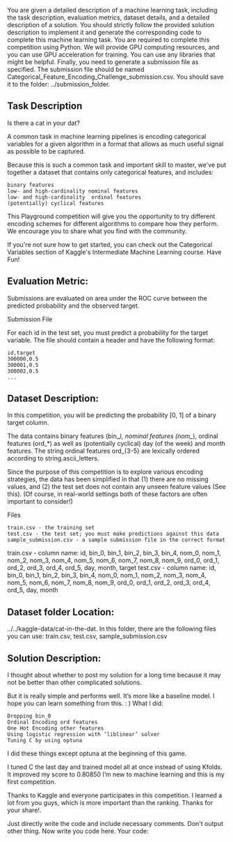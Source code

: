 You are given a detailed description of a machine learning task, including the task description, evaluation metrics, dataset details, and a detailed description of a solution.
You should strictly follow the provided solution description to implement it and generate the corresponding code to complete this machine learning task.
You are required to complete this competition using Python. We will provide GPU computing resources, and you can use GPU acceleration for training.
You can use any libraries that might be helpful.
Finally, you need to generate a submission file as specified. The submission file should be named Categorical_Feature_Encoding_Challenge_submission.csv. You should save it to the folder: ../submission_folder.

## Task Description
Is there a cat in your dat?

A common task in machine learning pipelines is encoding categorical variables for a given algorithm in a format that allows as much useful signal as possible to be captured.

Because this is such a common task and important skill to master, we've put together a dataset that contains only categorical features, and includes:

    binary features
    low- and high-cardinality nominal features
    low- and high-cardinality  ordinal features
    (potentially) cyclical features

This Playground competition will give you the opportunity to try different encoding schemes for different algorithms to compare how they perform. We encourage you to share what you find with the community.

If you're not sure how to get started, you can check out the Categorical Variables  section of Kaggle's Intermediate Machine Learning course.
Have Fun!

##  Evaluation Metric:
Submissions are evaluated on area under the ROC curve between the predicted probability and the observed target.

Submission File

For each id in the test set, you must predict a probability for the target variable. The file should contain a header and have the following format:

    id,target
    300000,0.5
    300001,0.5
    300002,0.5
    ...


##  Dataset Description:
In this competition, you will be predicting the probability [0, 1] of a binary target column.

The data contains binary features (bin_*), nominal features (nom_*), ordinal features (ord_*) as well as (potentially cyclical) day (of the week) and month features. The string ordinal features ord_{3-5} are lexically ordered according to string.ascii_letters.

Since the purpose of this competition is to explore various encoding strategies, the data has been simplified in that (1) there are no missing values, and (2) the test set does not contain any unseen feature values (See this). (Of course, in real-world settings both of these factors are often important to consider!)

Files

    train.csv - the training set
    test.csv - the test set; you must make predictions against this data
    sample_submission.csv - a sample submission file in the correct format

train.csv - column name: id, bin_0, bin_1, bin_2, bin_3, bin_4, nom_0, nom_1, nom_2, nom_3, nom_4, nom_5, nom_6, nom_7, nom_8, nom_9, ord_0, ord_1, ord_2, ord_3, ord_4, ord_5, day, month, target
test.csv - column name: id, bin_0, bin_1, bin_2, bin_3, bin_4, nom_0, nom_1, nom_2, nom_3, nom_4, nom_5, nom_6, nom_7, nom_8, nom_9, ord_0, ord_1, ord_2, ord_3, ord_4, ord_5, day, month


## Dataset folder Location: 
../../kaggle-data/cat-in-the-dat. In this folder, there are the following files you can use: train.csv, test.csv, sample_submission.csv

## Solution Description:
I thought about whether to post my solution for a long time because it may not be better than other complicated solutions. 

But it is really simple and performs well. It’s more like a baseline model. I hope you can learn something from this. : )
What I did:

    Dropping bin_0
    Ordinal Encoding ord features
    One Hot Encoding other features
    Using logistic regression with ‘liblinear’ solver
    Tuning C by using optuna

I did these things except optuna at the beginning of this game.

I tuned C the last day and trained model all at once instead of using Kfolds. It improved my score to 0.80850
I’m new to machine learning and this is my first competition. 

Thanks to Kaggle and everyone participates in this competition. I learned a lot from you guys, which is more important than the ranking. Thanks for your share!.


Just directly write the code and include necessary comments. Don't output other thing. Now write you code here. 
Your code: